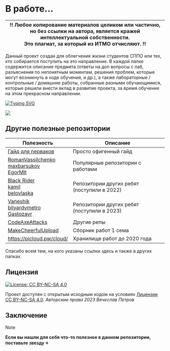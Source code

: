 # В работе...

| ‼️ <b>Любое копирование материалов целиком или частично,<br>но без ссылки на автора, является кражей интеллектуальной собственности.<br>Это плагиат, за который из ИТМО отчисляют.</b> ‼️ |
|-------------------------------------------------------------------------------------------------------------------------------------------------------------------------------------------------------------------------------------------|

Данный проект создан для облегчения жизни студентов СППО или тех, кто собирается поступить на это направление.
В каждой папке содержится описание предмета (ответы на доп вопросы с лаб, разъяснения по непонятным моментам, решения проблем, которые могут возникнуть в ходе обучения, и др.), а также лабораторные / контрольные / домашние работы, собранные разными обучающимися, которые решили внести вклад в развитие проекта, за время обучения на этом прекрасном направлении.

[![Typing SVG](https://readme-typing-svg.herokuapp.com?color=%2336BCF7&width=500&lines=ИТМО+-+институт+тёплых+мужских+отношений)](https://git.io/typing-svg)

![](https://i.imgur.com/Vo4rI3K.gif)
<!---
## Дисклеймер
Среди авторов есть только 1 гений (L1mPeX), остальные обычные люди, поэтому возможны ошибки и неточности
-->
## Другие полезные репозитории
| Полезность                                                                                                                                                                                                                                                                                                                                                                                                                                                                                     | Описание                                    |
|------------------------------------------------------------------------------------------------------------------------------------------------------------------------------------------------------------------------------------------------------------------------------------------------------------------------------------------------------------------------------------------------------------------------------------------------------------------------------------------------|---------------------------------------------|
| [Гайд для перваков](https://github.com/Imtjl/1st-year-guide)                                                                                                                                                                                                                                                                                                                                                                                                                                   | Просто офигенный гайд                       |
| [RomanVassilchenko](https://github.com/RomanVassilchenko/ITMOProjects)<br/>[maxbarsukov](https://github.com/maxbarsukov/itmo)<br/>[EgorMIt](https://github.com/EgorMIt/ITMO)                                                                                                                                                                                                                                                                                                                   | Популярные репозитории с работами           |
| [Black Rider](https://github.com/eliteSufferer/ITMO_Studies)<br/>[kamil](https://github.com/pro100kamil/itmo/)<br/>[belovlaska](https://github.com/belovlaska/itmo) | Репозитории других ребят (поступили в 2022) |
| [Vaneshik](https://github.com/Vaneshik/VT-Labs)<br/>[bilyardvmetro](https://github.com/bilyardvmetro/ITMO-System-Application-Software) <br/>[Gastozavr](https://github.com/Gastozavr/itmo)                                                                                                                                                                                                                                                                   | Репозитории других ребят (поступили в 2023) |
| [CodeAxeAttacks](https://github.com/CodeAxeAttacks/SystemApplicationSoftware-09.03.04-ITMO)                                                                                                                                                                                                                                                                                                                                                                                                    | Другие репы                                 |
| [MakeCheerfulUpload](https://github.com/orgs/MakeCheerfulUpload/repositories)                                                                                                                                                                                                                                                                                                                                                                                                                  | Сборник работ 1 сема                        |
| https://picloud.pw/cloud/                                                                                                                                                                                                                                                                                                                                                                                                                                                                      | Хранилище работ до 2020 года                |

Спасибо всем тем, на кого указаны ссылки здесь и также в других папках. 
<!---
## Лекторы / практики

По данной [ссылке](how-to-choose-a-teacher.md) вы сможете ознакомиться с советами по выбору преподавателей от разных обучающихся.
--->
## Лицензия
[![License: CC BY-NC-SA 4.0](https://licensebuttons.net/l/by-nc-sa/4.0/80x15.png)](https://creativecommons.org/licenses/by-nc-sa/4.0/)

Проект доступен с открытым исходным кодом на условиях [Лицензии CC BY-NC-SA 4.0](./LICENSE).
*Авторские права 2023 Вячеслав Петров*

## Заключение
> [!NOTE]
> <b>Если вы нашли для себя что-то полезное в данном репозитории, поставьте звезду :star:</b>
